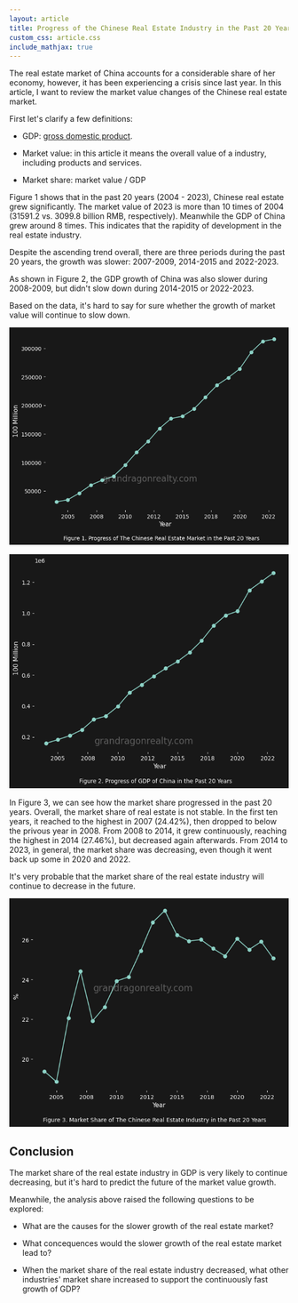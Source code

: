 ```yaml
---
layout: article
title: Progress of the Chinese Real Estate Industry in the Past 20 Years
custom_css: article.css
include_mathjax: true
---
```

The real estate market of China accounts for a considerable share of her economy, however, it has been experiencing a crisis since last year. In this article, I want to review the market value changes of the Chinese real estate market.

First let's clarify a few definitions:

+ GDP: [gross domestic product](https://en.wikipedia.org/wiki/Gross_domestic_product).
  
+ Market value: in this article it means the overall value of a industry, including products and services.

+ Market share: market value / GDP

Figure 1 shows that in the past 20 years (2004 - 2023), Chinese real estate grew significantly. The market value of 2023 is more than 10 times of 2004 (31591.2 vs. 3099.8 billion RMB, respectively). Meanwhile the GDP of China grew around 8 times. This indicates that the rapidity of development in the real estate industry. 

Despite the ascending trend overall, there are three periods during the past 20 years, the growth was slower: 2007-2009, 2014-2015 and 2022-2023. 

As shown in Figure 2, the GDP growth of China was also slower during 2008-2009, but didn't slow down during 2014-2015 or 2022-2023.

Based on the data, it's hard to say for sure whether the growth of market value will continue to slow down.


    
![png](/assets/images/2024-06-26-progress-of-chinese-real-estate-industry_files/2024-06-26-progress-of-chinese-real-estate-industry_3_0.png)
    



    
![png](/assets/images/2024-06-26-progress-of-chinese-real-estate-industry_files/2024-06-26-progress-of-chinese-real-estate-industry_4_0.png)
    


In Figure 3, we can see how the market share progressed in the past 20 years. Overall, the market share of real estate is not stable. In the first ten years, it reached to the highest in 2007 (24.42%), then dropped to below the privous year in 2008. From 2008 to 2014, it grew continuously, reaching the highest in 2014 (27.46%), but decreased again afterwards. From 2014 to 2023, in general, the market share was decreasing, even though it went back up some in 2020 and 2022. 

It's very probable that the market share of the real estate industry will continue to decrease in the future.


    
![png](/assets/images/2024-06-26-progress-of-chinese-real-estate-industry_files/2024-06-26-progress-of-chinese-real-estate-industry_6_0.png)
    


## Conclusion ##

The market share of the real estate industry in GDP is very likely to continue decreasing, but it's hard to predict the future of the market value growth.

Meanwhile, the analysis above raised the following questions to be explored:

+ What are the causes for the slower growth of the real estate market?
  
+ What concequences would the slower growth of the real estate market lead to?
  
+ When the market share of the real estate industry decreased, what other industries' market share increased to support the continuously fast growth of GDP?
